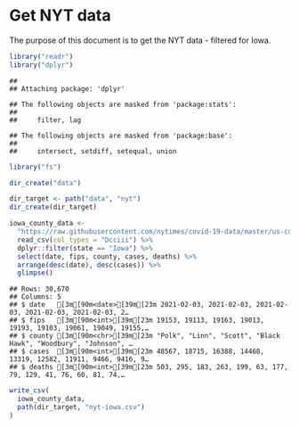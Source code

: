 Get NYT data
================

The purpose of this document is to get the NYT data - filtered for Iowa.

``` r
library("readr")
library("dplyr")
```

    ## 
    ## Attaching package: 'dplyr'

    ## The following objects are masked from 'package:stats':
    ## 
    ##     filter, lag

    ## The following objects are masked from 'package:base':
    ## 
    ##     intersect, setdiff, setequal, union

``` r
library("fs")
```

``` r
dir_create("data")

dir_target <- path("data", "nyt")
dir_create(dir_target)
```

``` r
iowa_county_data <- 
  "https://raw.githubusercontent.com/nytimes/covid-19-data/master/us-counties.csv" %>%
  read_csv(col_types = "Dcciii") %>%
  dplyr::filter(state == "Iowa") %>%
  select(date, fips, county, cases, deaths) %>%
  arrange(desc(date), desc(cases)) %>%
  glimpse()
```

    ## Rows: 30,670
    ## Columns: 5
    ## $ date   [3m[90m<date>[39m[23m 2021-02-03, 2021-02-03, 2021-02-03, 2021-02-03, 2021-02-03, 2…
    ## $ fips   [3m[90m<int>[39m[23m 19153, 19113, 19163, 19013, 19193, 19103, 19061, 19049, 19155,…
    ## $ county [3m[90m<chr>[39m[23m "Polk", "Linn", "Scott", "Black Hawk", "Woodbury", "Johnson", …
    ## $ cases  [3m[90m<int>[39m[23m 48567, 18715, 16388, 14468, 13319, 12582, 11911, 9466, 9416, 9…
    ## $ deaths [3m[90m<int>[39m[23m 503, 295, 183, 263, 199, 63, 177, 79, 129, 41, 76, 60, 81, 74,…

``` r
write_csv(
  iowa_county_data,
  path(dir_target, "nyt-iowa.csv")
)
```
